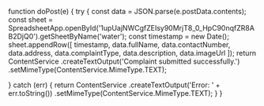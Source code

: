 function doPost(e) {
  try {
    const data = JSON.parse(e.postData.contents);
    const sheet = SpreadsheetApp.openById('1upUajNWCgfZEIsy90MrjT8_0_HpC90nqfZR8AB2DjQ0').getSheetByName('water');
    const timestamp = new Date();
    sheet.appendRow([
      timestamp,
      data.fullName,
      data.contactNumber,
      data.address,
      data.complaintType,
      data.description,
      data.imageUrl
    ]);
    return ContentService
      .createTextOutput('Complaint submitted successfully.')
      .setMimeType(ContentService.MimeType.TEXT);

  } catch (err) {
    return ContentService
      .createTextOutput('Error: ' + err.toString())
      .setMimeType(ContentService.MimeType.TEXT);
  }
}

